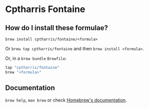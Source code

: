 # Cptharris Fontaine

## How do I install these formulae?

`brew install cptharris/fontaine/<formula>`

Or `brew tap cptharris/fontaine` and then `brew install <formula>`.

Or, in a `brew bundle` `Brewfile`:

```ruby
tap "cptharris/fontaine"
brew "<formula>"
```

## Documentation

`brew help`, `man brew` or check [Homebrew's documentation](https://docs.brew.sh).

